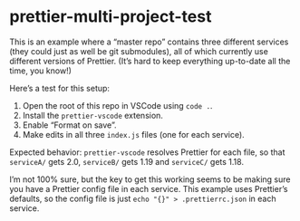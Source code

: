 # prettier-multi-project-test

This is an example where a “master repo” contains three different services (they could just as well be git submodules), all of which currently use different versions of Prettier. (It’s hard to keep everything up-to-date all the time, you know!)

Here’s a test for this setup:

1. Open the root of this repo in VSCode using `code .`.
2. Install the `prettier-vscode` extension.
3. Enable “Format on save”.
4. Make edits in all three `index.js` files (one for each service).

Expected behavior: `prettier-vscode` resolves Prettier for each file, so that `serviceA/` gets 2.0, `serviceB/` gets 1.19 and `serviceC/` gets 1.18.

I’m not 100% sure, but the key to get this working seems to be making sure you have a Prettier config file in each service. This example uses Prettier’s defaults, so the config file is just `echo "{}" > .prettierrc.json` in each service.
